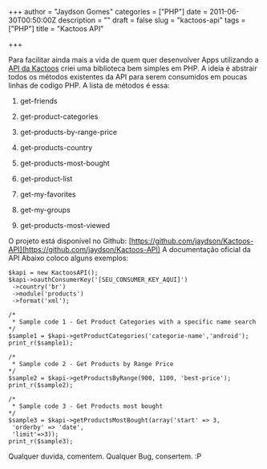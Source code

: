 +++
author = "Jaydson Gomes"
categories = ["PHP"]
date = 2011-06-30T00:50:00Z
description = ""
draft = false
slug = "kactoos-api"
tags = ["PHP"]
title = "Kactoos API"

+++

Para facilitar ainda mais a vida de quem quer desenvolver Apps utilizando a [API da Kactoos](http://api.kactoos.com/docs) criei uma biblioteca bem simples em PHP.
A ideia é abstrair todos os métodos existentes da API para serem consumidos em poucas linhas de codigo PHP.
A lista de métodos é essa:



	
  1. get-friends

	
  2. get-product-categories

	
  3. get-products-by-range-price

	
  4. get-products-country

	
  5. get-products-most-bought

	
  6. get-product-list

	
  7. get-my-favorites

	
  8. get-my-groups

	
  9. get-products-most-viewed


O projeto está disponível no Github: [https://github.com/jaydson/Kactoos-API](https://github.com/jaydson/Kactoos-API)
A documentação oficial da API
Abaixo coloco alguns exemplos:

```
$kapi = new KactoosAPI();
$kapi->oauthConsumerKey('[SEU_CONSUMER_KEY_AQUI]')
 ->country('br')
 ->module('products')
 ->format('xml');

/*
 * Sample code 1 - Get Product Categories with a specific name search
*/
$sample1 = $kapi->getProductCategories('categorie-name','android');
print_r($sample1);

/*
 * Sample code 2 - Get Products by Range Price
*/
$sample2 = $kapi->getProductsByRange(900, 1100, 'best-price');
print_r($sample2);

/*
 * Sample code 3 - Get Products most bought
*/
$sample3 = $kapi->getProductsMostBought(array('start' => 3,
 'orderby' => 'date',
 'limit'=>3));
print_r($sample3);
```

Qualquer duvida, comentem. Qualquer Bug, consertem. :P
